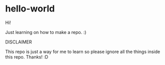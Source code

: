 # hello-world

Hi!

Just learning on how to make a repo.
:)

DISCLAIMER

This repo is just a way for me to learn so please ignore all the things inside this repo. Thanks! :D
